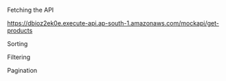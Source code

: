 Fetching the API

https://dbioz2ek0e.execute-api.ap-south-1.amazonaws.com/mockapi/get-products

Sorting

Filtering

Pagination
